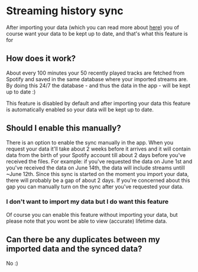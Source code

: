 # Streaming history sync

After importing your data (which you can read more about [here](/import)) you of course want your data to be kept up to date, and that's what this feature is for

## How does it work?

About every 100 minutes your 50 recently played tracks are fetched from Spotify and saved in the same database where your imported streams are. By doing this 24/7 the database - and thus the data in the app - will be kept up to date :)

This feature is disabled by default and after importing your data this feature is automatically enabled so your data will be kept up to date.

## Should I enable this manually?

There is an option to enable the sync manually in the app. When you request your data it'll take about 2 weeks before it arrives and it will contain data from the birth of your Spotify account till about 2 days before you've received the files. For example: if you've requested the data on June 1st and you've received the data on June 14th, the data will include streams untill ~June 12th. Since this sync is started on the moment you import your data, there will probably be a gap of about 2 days. If you're concerned about this gap you can manually turn on the sync after you've requested your data.

### I don't want to import my data but I do want this feature

Of course you can enable this feature without importing your data, but please note that you wont be able to view (accurate) lifetime data.

## Can there be any duplicates between my imported data and the synced data?

No :)
